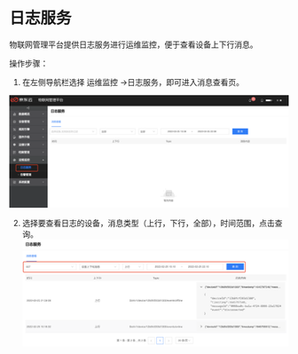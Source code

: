 # 日志服务

物联网管理平台提供日志服务进行运维监控，便于查看设备上下行消息。

操作步骤：

1.  在左侧导航栏选择 运维监控 ->日志服务，即可进入消息查看页。

![查询日志](../../../../../image/IoT/Device-Access/Monitor-Manager/Log/Log.png)

2.  选择要查看日志的设备，消息类型（上行，下行，全部），时间范围，点击查询。
![筛选日志](../../../../../image/IoT/Device-Access/Monitor-Manager/Log/Query-Log.png)